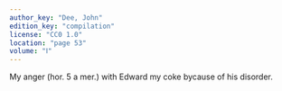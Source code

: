 ```yaml
---
author_key: "Dee, John"
edition_key: "compilation"
license: "CC0 1.0"
location: "page 53"
volume: "Ⅰ"
---
```

My anger (hor. 5 a mer.) with Edward my coke bycause of his disorder.
